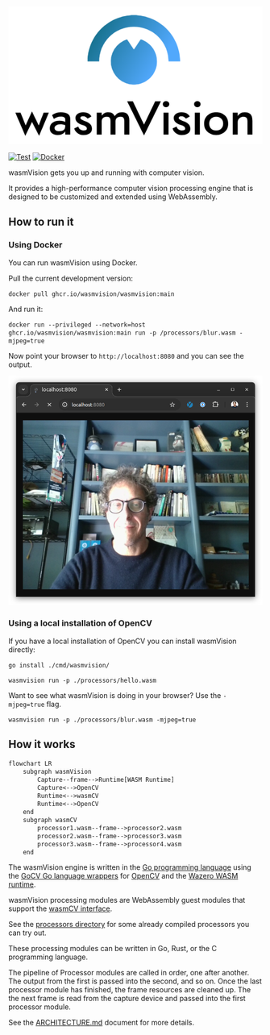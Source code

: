 ![wasmvision-logo](./images/wasmvision-logo.png)

[![Test](https://github.com/wasmvision/wasmvision/actions/workflows/test.yml/badge.svg)](https://github.com/wasmvision/wasmvision/actions/workflows/test.yml) [![Docker](https://github.com/wasmvision/wasmvision/actions/workflows/docker.yml/badge.svg)](https://github.com/wasmvision/wasmvision/actions/workflows/docker.yml)

wasmVision gets you up and running with computer vision.

It provides a high-performance computer vision processing engine that is designed to be customized and extended using WebAssembly.

## How to run it

### Using Docker

You can run wasmVision using Docker.

Pull the current development version:

```shell
docker pull ghcr.io/wasmvision/wasmvision:main
```

And run it:

```shell
docker run --privileged --network=host ghcr.io/wasmvision/wasmvision:main run -p /processors/blur.wasm -mjpeg=true
```

Now point your browser to `http://localhost:8080` and you can see the output.

![mjpeg-stream](./images/mjpeg-stream.png)


### Using a local installation of OpenCV

If you have a local installation of OpenCV you can install wasmVision directly:

```shell
go install ./cmd/wasmvision/
```

```shell
wasmvision run -p ./processors/hello.wasm
```

Want to see what wasmVision is doing in your browser? Use the `-mjpeg=true` flag.

```shell
wasmvision run -p ./processors/blur.wasm -mjpeg=true
```

## How it works

```mermaid
flowchart LR
    subgraph wasmVision
        Capture--frame-->Runtime[WASM Runtime]
        Capture<-->OpenCV
        Runtime<-->wasmCV
        Runtime<-->OpenCV
    end
    subgraph wasmCV
        processor1.wasm--frame-->processor2.wasm
        processor2.wasm--frame-->processor3.wasm
        processor3.wasm--frame-->processor4.wasm
    end
```

The wasmVision engine is written in the [Go programming language](https://go.dev/) using the [GoCV Go language wrappers](https://github.com/hybridgroup/gocv) for [OpenCV](https://github.com/opencv/opencv) and the [Wazero WASM runtime](https://github.com/tetratelabs/wazero).

wasmVision processing modules are WebAssembly guest modules that support the [wasmCV interface](https://github.com/wasmvision/wasmcv).

See the [processors directory](./processors/) for some already compiled processors you can try out.

These processing modules can be written in Go, Rust, or the C programming language.

The pipeline of Processor modules are called in order, one after another. The output from the first is passed into the second, and so on. Once the last processor module has finished, the frame resources are cleaned up. The the next frame is read from the capture device and passed into the first processor module.

See the [ARCHITECTURE.md](ARCHITECTURE.md) document for more details.

